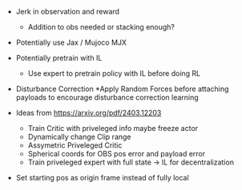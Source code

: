 * Jerk in observation and reward
    * Addition to obs needed or stacking enough?

* Potentially use Jax / Mujoco MJX

* Potentially pretrain with IL
    * Use expert to pretrain policy with IL before doing RL

* Disturbance Correction
    *Apply Random Forces before attaching payloads to encourage disturbance correction learning

* Ideas from https://arxiv.org/pdf/2403.12203
    * Train Critic with priveleged info maybe freeze actor
    * Dynamically change Clip range
    * Assymetric Priveleged Critic
    * Spherical coords for OBS pos error and payload error
    * Train priveleged expert with full state -> IL for decentralization

* Set starting pos as origin frame instead of fully local



